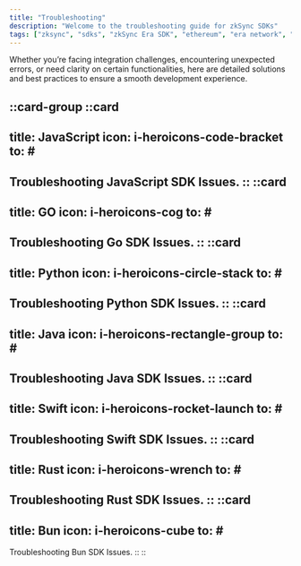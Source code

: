 ```yaml
---
title: "Troubleshooting"
description: "Welcome to the troubleshooting guide for zkSync SDKs"
tags: ["zksync", "sdks", "zkSync Era SDK", "ethereum", "era network", "troubleshooting"]
---
```


Whether you’re facing integration challenges, encountering unexpected errors, or need clarity on certain functionalities,
here are detailed solutions and best practices to ensure a smooth development experience.

::card-group
::card
---
title: JavaScript
icon: i-heroicons-code-bracket
to: #
---
Troubleshooting JavaScript SDK Issues.
::
::card
---
title: GO
icon: i-heroicons-cog
to: #
---
Troubleshooting Go SDK Issues.
::
::card
---
title: Python
icon: i-heroicons-circle-stack
to: #
---
Troubleshooting Python SDK Issues.
::
::card
---
title: Java
icon: i-heroicons-rectangle-group
to: #
---
Troubleshooting Java SDK Issues.
::
::card
---
title: Swift
icon: i-heroicons-rocket-launch
to: #
---
Troubleshooting Swift SDK Issues.
::
::card
---
title: Rust
icon:  i-heroicons-wrench
to: #
---
Troubleshooting Rust SDK Issues.
::
::card
---
title: Bun
icon: i-heroicons-cube
to: #
---
Troubleshooting Bun SDK Issues.
::
::
